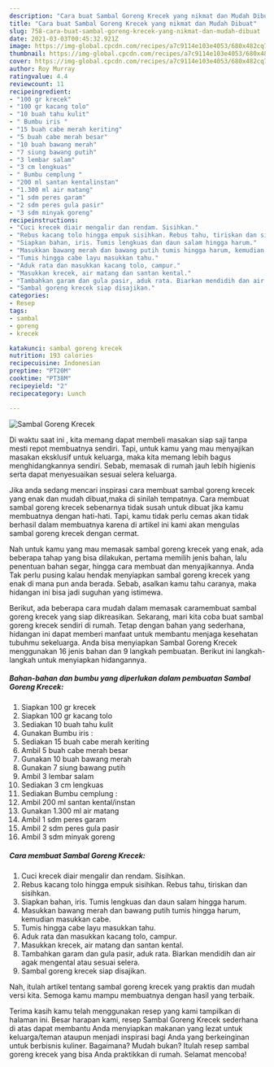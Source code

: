 ```yaml
---
description: "Cara buat Sambal Goreng Krecek yang nikmat dan Mudah Dibuat"
title: "Cara buat Sambal Goreng Krecek yang nikmat dan Mudah Dibuat"
slug: 758-cara-buat-sambal-goreng-krecek-yang-nikmat-dan-mudah-dibuat
date: 2021-03-03T00:45:32.921Z
image: https://img-global.cpcdn.com/recipes/a7c9114e103e4053/680x482cq70/sambal-goreng-krecek-foto-resep-utama.jpg
thumbnail: https://img-global.cpcdn.com/recipes/a7c9114e103e4053/680x482cq70/sambal-goreng-krecek-foto-resep-utama.jpg
cover: https://img-global.cpcdn.com/recipes/a7c9114e103e4053/680x482cq70/sambal-goreng-krecek-foto-resep-utama.jpg
author: Roy Murray
ratingvalue: 4.4
reviewcount: 11
recipeingredient:
- "100 gr krecek"
- "100 gr kacang tolo"
- "10 buah tahu kulit"
- " Bumbu iris "
- "15 buah cabe merah keriting"
- "5 buah cabe merah besar"
- "10 buah bawang merah"
- "7 siung bawang putih"
- "3 lembar salam"
- "3 cm lengkuas"
- " Bumbu cemplung "
- "200 ml santan kentalinstan"
- "1.300 ml air matang"
- "1 sdm peres garam"
- "2 sdm peres gula pasir"
- "3 sdm minyak goreng"
recipeinstructions:
- "Cuci krecek diair mengalir dan rendam. Sisihkan."
- "Rebus kacang tolo hingga empuk sisihkan. Rebus tahu, tiriskan dan sisihkan."
- "Siapkan bahan, iris. Tumis lengkuas dan daun salam hingga harum."
- "Masukkan bawang merah dan bawang putih tumis hingga harum, kemudian masukkan cabe."
- "Tumis hingga cabe layu masukkan tahu."
- "Aduk rata dan masukkan kacang tolo, campur."
- "Masukkan krecek, air matang dan santan kental."
- "Tambahkan garam dan gula pasir, aduk rata. Biarkan mendidih dan air agak mengental atau sesuai selera."
- "Sambal goreng krecek siap disajikan."
categories:
- Resep
tags:
- sambal
- goreng
- krecek

katakunci: sambal goreng krecek 
nutrition: 193 calories
recipecuisine: Indonesian
preptime: "PT20M"
cooktime: "PT38M"
recipeyield: "2"
recipecategory: Lunch

---
```



![Sambal Goreng Krecek](https://img-global.cpcdn.com/recipes/a7c9114e103e4053/680x482cq70/sambal-goreng-krecek-foto-resep-utama.jpg)

Di waktu  saat ini , kita memang dapat membeli masakan siap saji tanpa mesti repot membuatnya sendiri. Tapi, untuk kamu yang mau menyajikan masakan eksklusif untuk keluarga, maka kita memang lebih bagus menghidangkannya sendiri. Sebab, memasak di rumah jauh lebih higienis serta dapat menyesuaikan sesuai selera keluarga.

Jika anda sedang mencari inspirasi cara membuat sambal goreng krecek yang enak dan mudah dibuat,maka di sinilah tempatnya. Cara membuat sambal goreng krecek  sebenarnya tidak susah untuk dibuat jika kamu membuatnya dengan hati-hati. Tapi, kamu tidak perlu cemas akan tidak berhasil dalam membuatnya 
karena di artikel ini kami akan mengulas sambal goreng krecek dengan cermat.  



Nah untuk kamu yang mau memasak sambal goreng krecek yang enak, ada beberapa tahap yang bisa dilakukan, pertama memilih jenis bahan, lalu penentuan bahan segar, hingga cara membuat dan menyajikannya. Anda Tak perlu pusing kalau hendak menyiapkan sambal goreng krecek yang enak di mana pun anda berada. Sebab, asalkan kamu  tahu caranya, maka hidangan ini bisa jadi suguhan yang istimewa.

Berikut, ada beberapa cara mudah dalam memasak caramembuat sambal goreng krecek yang siap dikreasikan. Sekarang, mari kita coba buat sambal goreng krecek sendiri di rumah. Tetap dengan bahan yang sederhana, hidangan ini dapat memberi manfaat untuk membantu menjaga kesehatan tubuhmu sekeluarga. Anda bisa menyiapkan Sambal Goreng Krecek menggunakan 16 jenis bahan dan 9 langkah pembuatan. Berikut ini langkah-langkah untuk menyiapkan hidangannya.

<!--inarticleads1-->

##### Bahan-bahan dan bumbu yang diperlukan dalam pembuatan Sambal Goreng Krecek:

1. Siapkan 100 gr krecek
1. Siapkan 100 gr kacang tolo
1. Sediakan 10 buah tahu kulit
1. Gunakan  Bumbu iris :
1. Sediakan 15 buah cabe merah keriting
1. Ambil 5 buah cabe merah besar
1. Gunakan 10 buah bawang merah
1. Gunakan 7 siung bawang putih
1. Ambil 3 lembar salam
1. Sediakan 3 cm lengkuas
1. Sediakan  Bumbu cemplung :
1. Ambil 200 ml santan kental/instan
1. Gunakan 1.300 ml air matang
1. Ambil 1 sdm peres garam
1. Ambil 2 sdm peres gula pasir
1. Ambil 3 sdm minyak goreng




<!--inarticleads2-->

##### Cara membuat Sambal Goreng Krecek:

1. Cuci krecek diair mengalir dan rendam. Sisihkan.
1. Rebus kacang tolo hingga empuk sisihkan. Rebus tahu, tiriskan dan sisihkan.
1. Siapkan bahan, iris. Tumis lengkuas dan daun salam hingga harum.
1. Masukkan bawang merah dan bawang putih tumis hingga harum, kemudian masukkan cabe.
1. Tumis hingga cabe layu masukkan tahu.
1. Aduk rata dan masukkan kacang tolo, campur.
1. Masukkan krecek, air matang dan santan kental.
1. Tambahkan garam dan gula pasir, aduk rata. Biarkan mendidih dan air agak mengental atau sesuai selera.
1. Sambal goreng krecek siap disajikan.




Nah, itulah artikel tentang  sambal goreng krecek  yang praktis dan mudah versi kita. Semoga kamu mampu membuatnya dengan hasil yang terbaik. 

Terima kasih kamu telah menggunakan resep yang kami tampilkan di halaman ini. Besar harapan kami, resep  Sambal Goreng Krecek sederhana di atas dapat membantu Anda menyiapkan makanan yang lezat untuk keluarga/teman ataupun menjadi inspirasi bagi Anda yang berkeinginan untuk berbisnis kuliner. Bagaimana? Mudah bukan? Itulah resep sambal goreng krecek yang bisa Anda praktikkan di rumah. Selamat mencoba!

